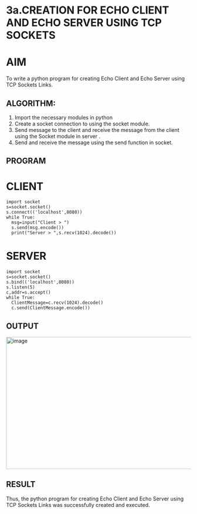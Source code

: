 # 3a.CREATION FOR ECHO CLIENT AND ECHO SERVER USING TCP SOCKETS
# AIM
To write a python program for creating Echo Client and Echo Server using TCP
Sockets Links.
## ALGORITHM:
1. Import the necessary modules in python
2. Create a socket connection to using the socket module.
3. Send message to the client and receive the message from the client using the Socket module in
 server .
4. Send and receive the message using the send function in socket.
## PROGRAM
# CLIENT
```
import socket
s=socket.socket()
s.connect(('localhost',8080))
while True:
  msg=input("Client > ")
  s.send(msg.encode())
  print("Server > ",s.recv(1024).decode())
```
# SERVER
```
import socket
s=socket.socket()
s.bind(('localhost',8080))
s.listen(5)
c,addr=s.accept()
while True:
  ClientMessage=c.recv(1024).decode()
  c.send(ClientMessage.encode())
```
## OUTPUT

<img width="1109" height="359" alt="image" src="https://github.com/user-attachments/assets/6a4504fc-ee65-449b-8462-180015d55f85" />

## RESULT
Thus, the python program for creating Echo Client and Echo Server using TCP Sockets Links 
was successfully created and executed.
